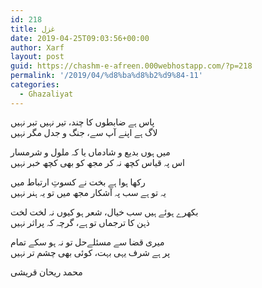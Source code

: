 ```yaml
---
id: 218
title: غزل
date: 2019-04-25T09:03:56+00:00
author: Xarf
layout: post
guid: https://chashm-e-afreen.000webhostapp.com/?p=218
permalink: '/2019/04/%d8%ba%d8%b2%d9%84-11'
categories:
  - Ghazaliyat
---
```

<span style="font-family: Mehr;">پاس ہے ضابطوں کا چند، تیر نہیں تبر نہیں</span>  
<span style="font-family: Mehr;">لاگ ہے اپنے آپ سے، جنگ و جدل مگر نہیں</span>

<span style="font-family: Mehr;">میں ہوں بدیع و شادماں یا کہ ملول و شرمسار</span>  
<span style="font-family: Mehr;">اس پہ قیاس کچھ نہ کر مجھ کو بھی کچھ خبر نہیں</span>

<span style="font-family: Mehr;">رکھا ہوا ہے بخت نے کسوتِ ارتباط میں</span>  
<span style="font-family: Mehr;">یہ تو ہے سب پہ آشکار مجھ میں تو یہ ہنر نہیں</span>

<span style="font-family: Mehr;">بکھرے ہوئے ہیں سب خیال، شعر ہو کیوں نہ لخت لخت</span>  
<span style="font-family: Mehr;">ذہن کا ترجماں تو ہے، گرچہ کہ پراثر نہیں</span>

<span style="font-family: Mehr;">میری قضا سے مسئلےحل تو نہ ہو سکے تمام</span>  
<span style="font-family: Mehr;">پر ہے شرف یہی بہت، کوئی بھی چشم تر نہیں</span>

<span style="font-family: Mehr;">محمد ریحان قریشی</span>

<div class="messageTextEndMarker">
</div>